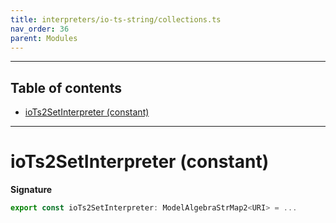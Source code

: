 ```yaml
---
title: interpreters/io-ts-string/collections.ts
nav_order: 36
parent: Modules
---
```


---

<h2 class="text-delta">Table of contents</h2>

- [ioTs2SetInterpreter (constant)](#iotsstringsetinterpreter-constant)

---

# ioTs2SetInterpreter (constant)

**Signature**

```ts
export const ioTs2SetInterpreter: ModelAlgebraStrMap2<URI> = ...
```
